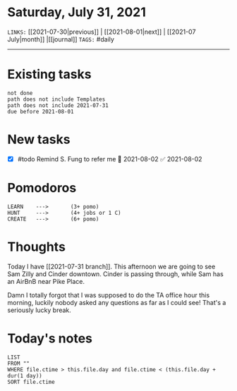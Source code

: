 # Saturday, July 31, 2021
`LINKS:` [[2021-07-30|previous]] | [[2021-08-01|next]] | [[2021-07 July|month]] |[[journal]] 
`TAGS:` #daily

---
# Existing tasks
```tasks
not done
path does not include Templates
path does not include 2021-07-31
due before 2021-08-01
```

# New tasks
- [x] #todo Remind S. Fung to refer me 📅 2021-08-02 ✅ 2021-08-02

# Pomodoros
```
LEARN    ---> 		(3+ pomo)
HUNT     ---> 		(4+ jobs or 1 C)
CREATE   --->  		(6+ pomo)
```

# Thoughts
Today I have [[2021-07-31 branch]]. This afternoon we are going to see Sam Zilly and Cinder downtown. Cinder is passing through, while Sam has an AirBnB near Pike Place.

Damn I totally forgot that I was supposed to do the TA office hour this morning, luckily nobody asked any questions as far as I could see! That's a seriously lucky break. 

# Today's notes
```dataview
LIST 
FROM ""
WHERE file.ctime > this.file.day and file.ctime < (this.file.day + dur(1 day))
SORT file.ctime
```
